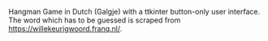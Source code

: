 Hangman Game in Dutch (Galgje) with a ttkinter button-only user interface. The word which has to be guessed is scraped from https://willekeurigwoord.franq.nl/.
